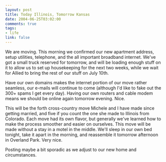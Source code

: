```yaml
--- 
layout: post
title: Today Illinois, Tomorrow Kansas
date: 2004-06-25T03:02:00
comments: true
tags:
- life
link: false
---
```

We are moving. This morning we confirmed our new apartment address, setup utilities, telephone, and the all important broadband internet. We've got a small truck reserved for tomorrow, and will be loading enough stuff on it to allow us to set up housekeeping for the next two weeks, while we wait for Allied to bring the rest of our stuff on July 10th.

Have our own domains makes the internet portion of our move rather seamless, our e-mails will continue to come (although I'd like to fake out the 300+ spams I get every day). Having our own routers and cable modem means we should be online again tomorrow evening. Nice.

This will be the forth cross-country move Michele and I have made since getting married, and five if you count the one she made to Illinois from Colorado. Each move had its own flavor, but generally we've learned how to make the process smoother and easier on ourselves. This move will be made without a stay in a motel in the middle. We'll sleep in our own bed tonight, take it apart in the morning, and reassemble it tomorrow afternoon in Overland Park. Very nice.

Posting maybe a bit sporadic as we adjust to our new home and circumstances.
